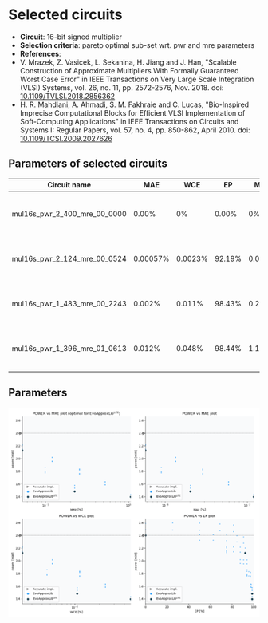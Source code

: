 
Selected circuits
===================
 - **Circuit**: 16-bit signed multiplier
 - **Selection criteria**: pareto optimal sub-set wrt. pwr and mre parameters
 - **References**: 
  - V. Mrazek, Z. Vasicek, L. Sekanina, H. Jiang and J. Han, "Scalable Construction of Approximate Multipliers With Formally Guaranteed Worst Case Error" in IEEE Transactions on Very Large Scale Integration (VLSI) Systems, vol. 26, no. 11, pp. 2572-2576, Nov. 2018. doi: [10.1109/TVLSI.2018.2856362](https://dx.doi.org/10.1109/TVLSI.2018.2856362)
  - H. R. Mahdiani, A. Ahmadi, S. M. Fakhraie and C. Lucas, "Bio-Inspired Imprecise Computational Blocks for Efficient VLSI Implementation of Soft-Computing Applications" in IEEE Transactions on Circuits and Systems I: Regular Papers, vol. 57, no. 4, pp. 850-862, April 2010. doi: [10.1109/TCSI.2009.2027626](https://dx.doi.org/10.1109/TCSI.2009.2027626)


Parameters of selected circuits
----------------------------

| Circuit name | MAE | WCE | EP | MRE | MSE | Download |
| --- |  --- | --- | --- | --- | --- | --- | 
| mul16s_pwr_2_400_mre_00_0000 | 0.00% | 0% | 0.00% | 0% | 0.00 |  [[Verilog generic](mul16s_pwr_2_400_mre_00_0000_gen.v)] [[Verilog PDK45](mul16s_pwr_2_400_mre_00_0000_pdk45.v)]  [[C](mul16s_pwr_2_400_mre_00_0000.c)] |
| mul16s_pwr_2_124_mre_00_0524 | 0.00057% | 0.0023% | 92.19% | 0.052% | 1252699378.80 |  [[Verilog generic](mul16s_pwr_2_124_mre_00_0524_gen.v)] [[Verilog PDK45](mul16s_pwr_2_124_mre_00_0524_pdk45.v)]  [[C](mul16s_pwr_2_124_mre_00_0524.c)] |
| mul16s_pwr_1_483_mre_00_2243 | 0.002% | 0.011% | 98.43% | 0.22% | 12526988053.58 |  [[Verilog generic](mul16s_pwr_1_483_mre_00_2243_gen.v)] [[Verilog PDK45](mul16s_pwr_1_483_mre_00_2243_pdk45.v)]  [[C](mul16s_pwr_1_483_mre_00_2243.c)] |
| mul16s_pwr_1_396_mre_01_0613 | 0.012% | 0.048% | 98.44% | 1.1% | 477278241370.50 |  [[Verilog generic](mul16s_pwr_1_396_mre_01_0613_gen.v)] [[Verilog PDK45](mul16s_pwr_1_396_mre_01_0613_pdk45.v)]  [[C](mul16s_pwr_1_396_mre_01_0613.c)] |
    
Parameters
--------------
![Parameters figure](fig.png)
             